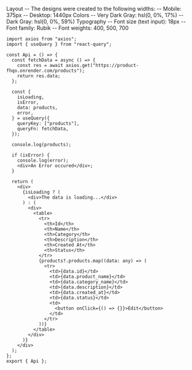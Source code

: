 Layout
-- The designs were created to the following widths:
-- Mobile: 375px
-- Desktop: 1440px
Colors
-- Very Dark Gray: hsl(0, 0%, 17%)
-- Dark Gray: hsl(0, 0%, 59%)
Typography
-- Font size (text input): 18px
-- Font family: Rubik
-- Font weights: 400, 500, 700

```tsx
import axios from "axios";
import { useQuery } from "react-query";

const Api = () => {
  const fetchData = async () => {
    const res = await axios.get("https://product-fhqo.onrender.com/products");
    return res.data;
  };

  const {
    isLoading,
    isError,
    data: products,
    error,
  } = useQuery({
    queryKey: ["products"],
    queryFn: fetchData,
  });

  console.log(products);

  if (isError) {
    console.log(error);
    <div>An Error occured</div>;
  }

  return (
    <div>
      {isLoading ? (
        <div>The data is loading...</div>
      ) : (
        <div>
          <table>
            <tr>
              <th>Id</th>
              <th>Name</th>
              <th>Category</th>
              <th>Description</th>
              <th>Created At</th>
              <th>Status</th>
            </tr>
            {products?.products.map((data: any) => (
              <tr>
                <td>{data.id}</td>
                <td>{data.product_name}</td>
                <td>{data.category_name}</td>
                <td>{data.description}</td>
                <td>{data.created_at}</td>
                <td>{data.status}</td>
                <td>
                  <button onClick={() => {}}>Edit</button>
                </td>
              </tr>
            ))}
          </table>
        </div>
      )}
    </div>
  );
};
export { Api };
```
